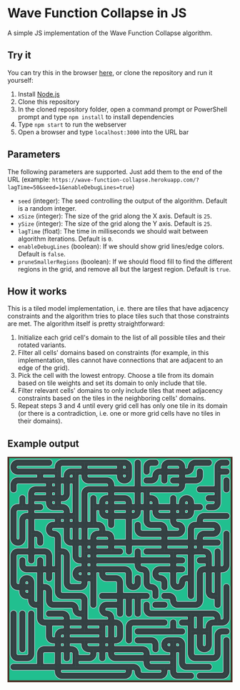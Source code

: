 # Wave Function Collapse in JS
A simple JS implementation of the Wave Function Collapse algorithm.

## Try it
You can try this in the browser [here](https://wave-function-collapse.herokuapp.com/), or clone the repository and run it yourself:
1. Install [Node.js](https://nodejs.org/en/)
2. Clone this repository
3. In the cloned repository folder, open a command prompt or PowerShell prompt and type `npm install` to install dependencies
4. Type `npm start` to run the webserver
5. Open a browser and type `localhost:3000` into the URL bar

## Parameters
The following parameters are supported. Just add them to the end of the URL (example: `https://wave-function-collapse.herokuapp.com/?lagTime=50&seed=1&enableDebugLines=true`)
- `seed` (integer): The seed controlling the output of the algorithm. Default is a random integer.
- `xSize` (integer): The size of the grid along the X axis. Default is `25`.
- `ySize` (integer): The size of the grid along the Y axis. Default is `25`.
- `lagTime` (float): The time in milliseconds we should wait between algorithm iterations. Default is `0`.
- `enableDebugLines` (boolean): If we should show grid lines/edge colors. Default is `false`.
- `pruneSmallerRegions` (boolean): If we should flood fill to find the different regions in the grid, and remove all but the largest region. Default is `true`.


## How it works
This is a tiled model implementation, i.e. there are tiles that have adjacency constraints and the algorithm tries to place tiles such that those constraints are met. The algorithm itself is pretty straightforward:

1. Initialize each grid cell's domain to the list of all possible tiles and their rotated variants.
2. Filter all cells' domains based on constraints (for example, in this implementation, tiles cannot have connections that are adjacent to an edge of the grid).
3. Pick the cell with the lowest entropy. Choose a tile from its domain based on tile weights and set its domain to only include that tile.
4. Filter relevant cells' domains to only include tiles that meet adjacency constraints based on the tiles in the neighboring cells' domains.
5. Repeat steps 3 and 4 until every grid cell has only one tile in its domain (or there is a contradiction, i.e. one or more grid cells have no tiles in their domains).

## Example output
![Preview](meta/preview2.png)
